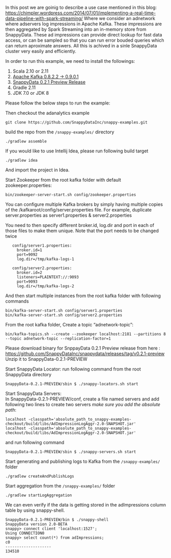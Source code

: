 In this post we are goinig to describe a use case mentioned in this blog: https://chimpler.wordpress.com/2014/07/01/implementing-a-real-time-data-pipeline-with-spark-streaming/
Where we consider an adnetwork where adservers log impressions in Apache Kafka. These impressions are then aggregated by Spark Streaming into an in-memory store from SnappyData. 
These ad impressions can provide direct lookup for fast data access, or can be sampled so that you can run error bouded queries which can return aproximate answers.
All this is achived in a sinle SnappyData cluster very easily and efficiently. 

In order to run this example, we need to install the followings:

1. Scala 2.10 or 2.11
2. [Apache Kafka 0.8.2.2 -> 0.9.0.1](http://kafka.apache.org/downloads.html)
3. [SnappyData 0.2.1 Preview Release](https://github.com/SnappyDataInc/snappydata/releases)
4. Gradle 2.11
5. JDK 7.0 or JDK 8

Please follow the below steps to run the example:

Then checkout the adanalytics example
```
git clone https://github.com/SnappyDataInc/snappy-examples.git
```
build the repo from the `/snappy-examples/` directory
```
./gradlew assemble
```
If you would like to use Intellij Idea, please run following build target
```
./gradlew idea 
```
And import the project in Idea.

Start Zookeeper from the root kafka folder with default zookeeper.properties:
```
bin/zookeeper-server-start.sh config/zookeeper.properties
```

You can configure multiple Kafka brokers by simply having multiple copies of the /kafkaroot/config/server.properties file.
For example, duplicate server.properties as server1.properties & server2.properties

You need to then specify different broker.id, log.dir and port in each of those files to make them unique. Note that the port needs to be changed twice
```
   config/server1.properties:
     broker.id=1
     port=9092
     log.dir=/tmp/kafka-logs-1
```
```
   config/server2.properties:
     broker.id=2
     listeners=PLAINTEXT://:9093
     port=9093
     log.dir=/tmp/kafka-logs-2
```
And then start multiple instances from the root kafka folder with following commands

```
bin/kafka-server-start.sh config/server1.properties
bin/kafka-server-start.sh config/server2.properties
```
From the root kafka folder, Create a topic “adnetwork-topic”:
```
bin/kafka-topics.sh --create --zookeeper localhost:2181 --partitions 8 --topic adnetwork-topic --replication-factor=1
```
Please download binary for SnppayData 0.2.1 Preview release from here : https://github.com/SnappyDataInc/snappydata/releases/tag/v0.2.1-preview
Unzip it to SnappyData-0.2.1-PREVIEW

Start SnappyData Locator:
run following command from the root SnappyData directory
```
SnappyData-0.2.1-PREVIEW/sbin $ ./snappy-locators.sh start
```

Start SnappyData Servers:  
In SnappyData-0.2.1-PREVIEW/conf, create a file named servers and add following two lines to create two servers *make sure you add the absolute path*: 
```
localhost -classpath='absolute_path_to_snappy-examples-checkout/build/libs/AdImpressionLogAggr-2.0-SNAPSHOT.jar'
localhost -classpath='absolute_path_to_snappy-examples-checkout/build/libs/AdImpressionLogAggr-2.0-SNAPSHOT.jar'
```
and run following command

```
SnappyData-0.2.1-PREVIEW/sbin $ ./snappy-servers.sh start
```

Start generating and publishing logs to Kafka from the `/snappy-examples/` folder
```
./gradlew createAndPublishLogs
```

Start aggregation from the `/snappy-examples/` folder
```
./gradlew startLogAggregation
```

We can even verify if the data is getting stored in the adImpressions column table by using snappy-shell. 
```
SnappyData-0.2.1-PREVIEW/bin $ ./snappy-shell 
SnappyData version 2.0-BETA
snappy> connect client 'localhost:1527';
Using CONNECTION0
snappy> select count(*) from adImpressions;
c0                 
--------------------
134510 
```




